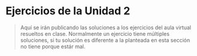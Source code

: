 # Ejercicios de la Unidad 2
> Aquí se irán publicando las soluciones a los ejercicios del aula virtual resueltos en clase. Normalmente un ejercicio tiene múltiples soluciones, si tu solución es diferente a la planteada en esta sección no tiene porque estár mal.
